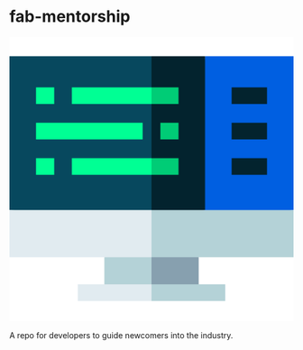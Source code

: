 # fab-mentorship

![code_icon](/Images/code.png)

A repo for developers to guide newcomers into the industry. 
